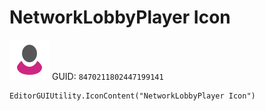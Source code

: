 # NetworkLobbyPlayer Icon
![](/img/NetworkLobbyPlayer%20Icon.png)
GUID: `8470211802447199141`
```
EditorGUIUtility.IconContent("NetworkLobbyPlayer Icon")
```
